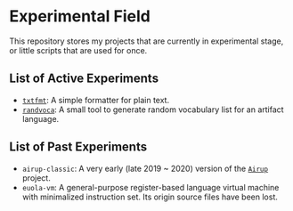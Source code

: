 # Experimental Field
This repository stores my projects that are currently in experimental stage, or little scripts that are used for once.

## List of Active Experiments
 - [`txtfmt`](experiments/txtfmt): A simple formatter for plain text.
 - [`randvoca`](experiments/randvoca): A small tool to generate random vocabulary list for an artifact language.

## List of Past Experiments
 - `airup-classic`: A very early \(late 2019 \~ 2020\) version of the [`Airup`](https://github.com/sisungo/airup) project.
 - `euola-vm`: A general-purpose register-based language virtual machine with minimalized instruction set. Its origin
 source files have been lost.
